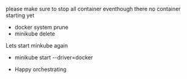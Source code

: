 please make sure to stop all container eventhough there no container starting yet 

- docker system prune
- minikube delete

Lets start minkube again 
- minikube start --driver=docker

- Happy orchestrating 
